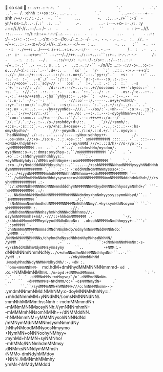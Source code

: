 🤍 so sad 🤍
                         `::.s+:-:` -:.-.  `` `    .                     `.`         .  .`.` ..`.-``-` `/.   `:ohhh
                        :++oo::/-.` ...-  .. `.` `.`            ``        `.`        `.``  ..`--`-:- -- -+-    -shh
                      `/++/-/:/:`.`-`.:` .-  -. ``-       `      ..         .`        `-.`  .:...-./+``:-`:/`   -yh
                    `/+os-::./:`..-.`/``.:` .:. ..`      ``       .-         .`        ..-`  `:--`-.+o- `:-./:.` :y
                  .:++//.//-//`..--`/.`.:`  /- `.-  .    .         .-   ``    -`  `     : -`   :-- ..///. `::..----
               `-:://::-/::++.-.-.-/...:. `--. ...  -  . .         ..-    .    -`  .    .-`:   `:/- `-:/+:` `-::--:
          `..-:/o:-:-::--//o.-./-.::..:-  -/-` .-. -` `-`.         - .-   ..    -  `. `  : `. ` `//. `--/++:` ..:-:
          `.--:o+/:-:/.-///-..:/.-+.`--` -:/-  --` :` ..`.         -. ..   :``  `-  . `` -- -``  -::`  -./+++:`  ..
              ./----:../++:...+:.+...-.`-:/--  --.`- `.-`-`        `/  .`  `:`   .-  . . .: `- ` `::-`  -.-o+o+:```
            .-.`---/`.//++.../:--+..--``::+-. `:-.-.`.`- -.-`       /-  -   .-`   :` . . `:. :`.  --/.   -.:s/++//:
          `-..--.-/`-:/s+:..:/--::..:.`--/+.` .:-.:``..- --.:. `    `s. `.   :.`  .-  .. `:: .-.  `:/-`` `-./o///::
         ...::-  -`://-o+..:o-:-o.../`./-:/.``-::::.`.--`.d+-:. .   `so` `.  `/-  `:` ..``:: `:.`  -:+.-  `-`++:/::
        `````   -.//: /o:.:/+---s...:.-::/:.-:.oo+/.`.--.`yy+:/`.`   +s:  :   ::` ... :..`-:  :-`  .-o`./` --`:/:::
               .:+-` `y:-:-+---:o..:-.:--+:://+ooo+`..::.`sdy+// -`  :os` .`  :+.`..: .-:`.:  :.`  .-s .`+.`-:.-//:
              ./:`   /d:-::+:--/+..:.-:..+//oo:ooos -.++-`:hyso::-`  -+s. `-  ://-`-: .::..:  :-   .-o-. `::-`-.-/:
             .:     .os:-/:o---:+.--.-:.`+++o/++smh..-:hs``yhhys::- ..+o-``:  -/+-..-`:--.-- `-- .`:.o-:.` -/-.-`-:
            ``     `. -//::o`--:/.-----..o+y+/+shNd/--:y+.`-::oo:/-`-./ho``-  -:s:/--.::---. `:.`..:.+/-:/-../:..`.
                  .`  :+:.o+ -.+:..:.--.-/hy++yymNds--///..`--/os/:`-.+mh---``-:o:+-..:s`:-. .:`..`:-/++/://:.-/:` 
                `.`  .++./o: .-+:-.:.---:-oyoyhhNmh++/s:.```` ``:oo:`:smmo.: .:/+o:---/s.::``/.`.--::++s++::/o:--/-
                .   `//.:`/.`.:/--.:--./s-/smshddy+d+/::.   `   `/+//+smmh/:. +::s-.-:s::::`.-..-/o/+hs:.h+osoo+-.:
                   `/:.-`.-...:-::.:---:hs-omyshyoho/-  `      ` //--yoymdh.:./::o/.::d.+/.`:`..oyoyo:: `hsdNNNNmy/
                  ./:-:. .-`..--/:---.:yNmo:sdhhyy++-           ./--.os+sNm+.//:+o-./so:y-.:.:.+os-:::` smNMMMMMMMN
                  ::::... -`.. :::----+dNdd+/hdyhh+/-           `:.:-oy/mNMd`///+:.::d/h/-//s-/yo:-:. .yNMMMMMMMMMM
                 .::- ..` .`-+`../--:shdmshNo/mysdoo/.         ``:-.-oysMNmm::o-+.::dmms:oyydhsy-:.``/mNNMMMMMMMMMM
                `/-`   . `- .+o`.:-:shNdhyymmhhdhhyys:.       ```:.-+oyhMNmNyhdy::/dMMN:oyhhNmym+-:osmMMMMMMMMMMMMM
                 `     `.`. .:+o../+yNmdddddNNMNdysoh/::-.``....-./+sshNMMMMNNNhodNMMNysyyhNNdhNhhdymNMMMMMMMMMMMMM
                      `.` ` .:-:: -:oddNNdNdmMMNNmyssso+::--.-::/+syydNMMMMMMNmhdNMMMNhhhhNMNhmmo++odmMMMMMMMMMMMMM
                            `--```./sdNMMmdMNmNNdmNhhdysyso+o+oshNNNNMMMMMMMNmmNMMNMNdddhdmNdhd+///+syhNMMMMMMMMMMM
                             .:-``:/:oMNNNdhNNNNNNdNNNNmmddddhymNMMMNNNNNdyydNNNNmdhhyssymNmhd+/` ```-`dMMMMMMMMMMM
                            .:/-  `-..NNdNmhhNMMNmdNNNNMMMMMMMmMNNNNdmNms+hmNmhyyssyssymmNNsyd/``.. ` `sMMMMMMMMMMM
        `                 ./:.` ` ` ``sNmNNmmmNmmhhmdhddNMMMMMNNMMMNmNdhhNNmy/.+hyssymNddNsoymo`` ``.`-yMMMMMMMMMMM
       :.               .//. `       `.mNdhdmmNNmmNNNmhsyhmNhdNNNNddhhhmms//.-osyhmNNMNmmhs+md/.-///::+hhhdmNMMMMMM
      .-              `-/.             ./shhdmNMmmmNMMMmydyyodNNdhdNooNm:  .ohsohNMMMNmNmdhhmyyy+-.```:`  `.:smMMMM
      `-             ..`   `.             `:hmNmNNmNMMMMNmmmsdMNdhNmshNdo/odmyhmNmNMNddNNNhNdo:`             `yNMMM
       ..` ``             `-  `             /NNNmNMNNMNMNNNNs/dhyhmdhdNysdNhhdmNhyMNhsdNhhNN/                 /yMMM
       `   ``            .-` ..        .   ``:+dNmNNmNNmMNmNm:-s-+y/shNddNdhhmNdymMNsymmsymy     ``..         -+NMM
                 `````   :.                    -dNNMNNmNmmNdNy`../s+ohmNNmdhmNhhNMNNdhhydNd-``..-.``           /yNM
                        .+                      -/mNyNNmddNhNd   .NmodyMhmdNNdyNNMNNNdhydNh/:-.`               `+dN
                        :.                      ``omo+mNmNNhNN-  `md.hdM+dmNhydMMMNNNNmmmd-                     `od
                        `  .`                    `.o:.+NMMMmNMh```hN../m-oyd:+dNMMmdMMmmms                       `:
                              `-           `.`   `  ` .sNMMNmMMs:+mMoyso/`/o`-dNMMmdNNmNm.                         
                                             `..`` ``  +dNMMNmMNs+NMdNMm/o:+`-osNMMNmydN+     .`                   
                                          `      ``.``/sydMMMmNMN+hMNhMN+///o:hmNNMNhomm```--:-                    
                                                      .ymdmNNmmNMd:NMhNMy:o-doyMNNMMhhNy:::.`                      
                                                        +mhddNmmMM+yNNdMN//.omsNMNNNdNN/.                          
                                                         :mmNhhMMMm:hssNmh-:-mdmMMmmdNh                            
                                                          -mMNmMNNMsosyNNh://ymNNNmhmN+                            
                                                           -mMMMmhNNsomNMNh++/dNMMddNN.                            
                                                            -hNMNmmNM+yMMMNysohNNNNdNd                             
                                                              /mMNymMd:NMMNmsysmNmmdNy                             
                                                               .hNhyNMoodMNNyoosNmyymo                             
                                                                 +NymMN+oNNNoohyNMhyy+                             
                                                                  :myhMd+hMMN+syNMNho/                             
                                                                   -mhMMo/NNNmhdmMMmsy                             
                                                                    .dNMm:sNNNdymMMmsh                             
                                                                     :NMMo-dmNdyhMMdoy                             
                                                                      +NNN-/MMNmhMMmhy                             
                                                                       ymMs-hMMdyMMddd                             
